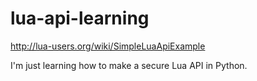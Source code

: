 # lua-api-learning
http://lua-users.org/wiki/SimpleLuaApiExample

I'm just learning how to make a secure Lua API in Python.

